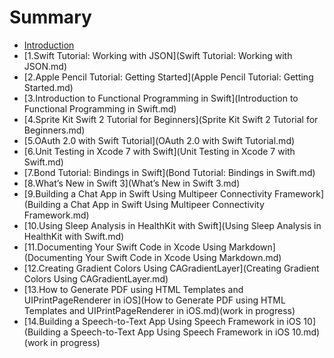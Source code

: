 # Summary

* [Introduction](README.md)
* [1.Swift Tutorial: Working with JSON](Swift Tutorial: Working with JSON.md)
* [2.Apple Pencil Tutorial: Getting Started](Apple Pencil Tutorial: Getting Started.md)
* [3.Introduction to Functional Programming in Swift](Introduction to Functional Programming in Swift.md)
* [4.Sprite Kit Swift 2 Tutorial for Beginners](Sprite Kit Swift 2 Tutorial for Beginners.md)
* [5.OAuth 2.0 with Swift Tutorial](OAuth 2.0 with Swift Tutorial.md)
* [6.Unit Testing in Xcode 7 with Swift](Unit Testing in Xcode 7 with Swift.md)
* [7.Bond Tutorial: Bindings in Swift](Bond Tutorial: Bindings in Swift.md)
* [8.What’s New in Swift 3](What’s New in Swift 3.md)
* [9.Building a Chat App in Swift Using Multipeer Connectivity Framework](Building a Chat App in Swift Using Multipeer Connectivity Framework.md)
* [10.Using Sleep Analysis in HealthKit with Swift](Using Sleep Analysis in HealthKit with Swift.md)
* [11.Documenting Your Swift Code in Xcode Using Markdown](Documenting Your Swift Code in Xcode Using Markdown.md)
* [12.Creating Gradient Colors Using CAGradientLayer](Creating Gradient Colors Using CAGradientLayer.md)
* [13.How to Generate PDF using HTML Templates and UIPrintPageRenderer in iOS](How to Generate PDF using HTML Templates and UIPrintPageRenderer in iOS.md)(work in progress)
* [14.Building a Speech-to-Text App Using Speech Framework in iOS 10](Building a Speech-to-Text App Using Speech Framework in iOS 10.md)(work in progress)
